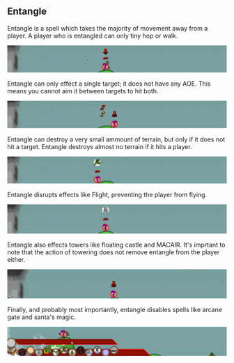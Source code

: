 ## Entangle


Entangle is a spell which takes the majority of movement away from a player. A player who is entangled can only tiny hop or walk.


![entangle1](https://raw.githubusercontent.com/1IlIl/wikidata/main/nature/gifs/entangle1.gif)


Entangle can only effect a single target; it does not have any AOE. This means you cannot aim it between targets to hit both.


![entangle2](https://raw.githubusercontent.com/1IlIl/wikidata/main/nature/gifs/entangle2.gif)


Entangle can destroy a very small ammount of terrain, but only if it does not hit a target. Entangle destroys almost no terrain if it hits a player. 


![entangle3](https://raw.githubusercontent.com/1IlIl/wikidata/main/nature/gifs/entangle3.gif)


Entangle disrupts effects like Flight, preventing the player from flying.


![entangle4](https://raw.githubusercontent.com/1IlIl/wikidata/main/nature/gifs/entangle4.gif)


Entangle also effects towers like floating castle and MACAIR. It's imprtant to note that the action of towering does not remove entangle from the player either.


![entangle5](https://raw.githubusercontent.com/1IlIl/wikidata/main/nature/gifs/entangle5.gif)


Finally, and probably most importantly, entangle disables spells like arcane gate and santa's magic.


![entangle6](https://raw.githubusercontent.com/1IlIl/wikidata/main/nature/gifs/entangle6.gif)
